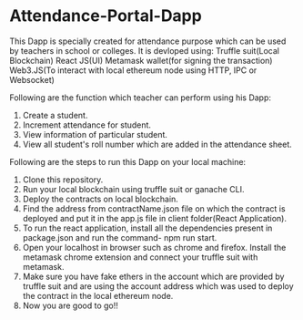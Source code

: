 # Attendance-Portal-Dapp

This Dapp is specially created for attendance purpose which can be used by teachers in school or colleges.
It is devloped using:
  Truffle suit(Local Blockchain)
  React JS(UI)
  Metamask wallet(for signing the transaction)
  Web3.JS(To interact with local ethereum node using HTTP, IPC or Websocket)

Following are the function which teacher can perform using his Dapp:
1. Create a student.
2. Increment attendance for student.
3. View information of particular student.
4. View all student's roll number which are added in the attendance sheet.

Following are the steps to run this Dapp on your local machine:

1. Clone this repository.
2. Run your local blockchain using truffle suit or ganache CLI.
3. Deploy the contracts on local blockchain.
4. Find the address from contractName.json file on which the contract is deployed and put it in the app.js file in client folder(React Application).
5. To run the react application, install all the dependencies present in package.json and run the command- npm run start.
6. Open your localhost in browser such as chrome and firefox. Install the metamask chrome extension and connect your truffle suit with metamask.
7. Make sure you have fake ethers in the account which are provided by truffle suit and are using the account address which was used to deploy the contract in the local ethereum node.
8. Now you are good to go!!
